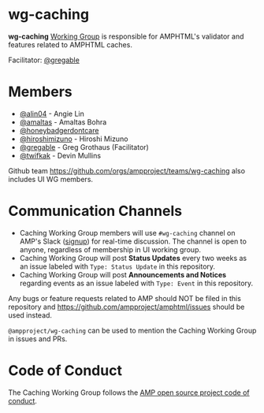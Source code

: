 # wg-caching
**wg-caching**  [Working Group](https://github.com/ampproject/meta/blob/master/GOVERNANCE.md#working-groups) is responsible
for AMPHTML's validator and features related to AMPHTML caches. 

Facilitator: [@gregable](https://github.com/gregable)

# Members
- [@alin04](https://github.com/alin04) - Angie Lin
- [@amaltas](https://github.com/amaltas) - Amaltas Bohra
- [@honeybadgerdontcare](https://github.com/honeybadgerdontcare)
- [@hiroshimizuno](https://github.com/hiroshimizuno) - Hiroshi Mizuno
- [@gregable](https://github.com/gregable) - Greg Grothaus (Facilitator)
- [@twifkak](https://github.com/twifkak) - Devin Mullins


Github team https://github.com/orgs/ampproject/teams/wg-caching also includes UI WG members.

# Communication Channels
- Caching Working Group members will use `#wg-caching` channel on AMP's Slack ([signup](https://docs.google.com/forms/d/e/1FAIpQLSd83J2IZA6cdR6jPwABGsJE8YL4pkypAbKMGgUZZriU7Qu6Tg/viewform?fbzx=4406980310789882877)) for real-time discussion. The channel is open to anyone, regardless of membership in UI working group.
- Caching Working Group will post **Status Updates** every two weeks as an issue labeled with `Type: Status Update` in this repository.
- Caching Working Group will post **Announcements and Notices** regarding events as an issue labeled with `Type: Event` in this repository.

Any bugs or feature requests related to AMP should NOT be filed in this repository and https://github.com/ampproject/amphtml/issues should be used instead.

`@ampproject/wg-caching` can be used to mention the Caching Working Group in issues and PRs.

# Code of Conduct
The Caching Working Group follows the [AMP open source project code of conduct](https://github.com/ampproject/meta/blob/master/CODE_OF_CONDUCT.md).
